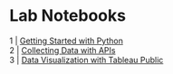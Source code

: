 # Lab Notebooks

1 | [Getting Started with Python](https://colab.research.google.com/drive/13s60tjYC5b6BvBcoRnzk6RZJoTtHvLE1?usp=sharing)  
2 | [Collecting Data with APIs](https://colab.research.google.com/drive/1TjJhjw1BhhYN6EfAL8c8TZ4-VrHoKfvJ?usp=sharing)  
3 | [Data Visualization with Tableau Public](https://github.com/YaleDHLab/humanities-data-mining/blob/master/workshop-materials/tableau-workshop/README.md)
